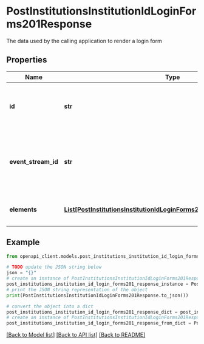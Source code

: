# PostInstitutionsInstitutionIdLoginForms201Response

The data used by the calling application to render a login form

## Properties

Name | Type | Description | Notes
------------ | ------------- | ------------- | -------------
**id** | **str** | The unique identifier associated with this session&#39;ed form | 
**event_stream_id** | **str** | Unique reference to the event stream used to send events to the SDK | 
**elements** | [**List[PostInstitutionsInstitutionIdLoginForms201ResponseElementsInner]**](PostInstitutionsInstitutionIdLoginForms201ResponseElementsInner.md) | An array of elements that is to be rendered | 

## Example

```python
from openapi_client.models.post_institutions_institution_id_login_forms201_response import PostInstitutionsInstitutionIdLoginForms201Response

# TODO update the JSON string below
json = "{}"
# create an instance of PostInstitutionsInstitutionIdLoginForms201Response from a JSON string
post_institutions_institution_id_login_forms201_response_instance = PostInstitutionsInstitutionIdLoginForms201Response.from_json(json)
# print the JSON string representation of the object
print(PostInstitutionsInstitutionIdLoginForms201Response.to_json())

# convert the object into a dict
post_institutions_institution_id_login_forms201_response_dict = post_institutions_institution_id_login_forms201_response_instance.to_dict()
# create an instance of PostInstitutionsInstitutionIdLoginForms201Response from a dict
post_institutions_institution_id_login_forms201_response_from_dict = PostInstitutionsInstitutionIdLoginForms201Response.from_dict(post_institutions_institution_id_login_forms201_response_dict)
```
[[Back to Model list]](../README.md#documentation-for-models) [[Back to API list]](../README.md#documentation-for-api-endpoints) [[Back to README]](../README.md)


